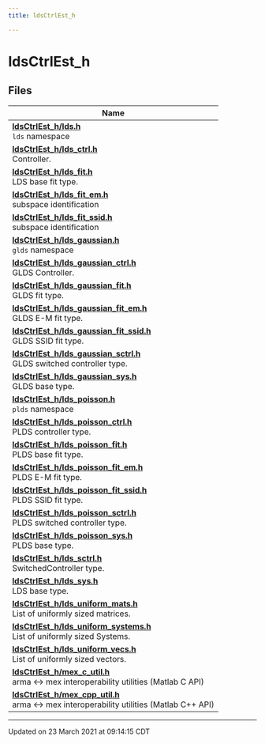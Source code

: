 ```yaml
---
title: ldsCtrlEst_h

---
```


# ldsCtrlEst_h



## Files

| Name           |
| -------------- |
| **[ldsCtrlEst_h/lds.h](/ldsctrlest/docs/api/files/lds_8h/#file-lds.h)** <br>`lds` namespace  |
| **[ldsCtrlEst_h/lds_ctrl.h](/ldsctrlest/docs/api/files/lds__ctrl_8h/#file-lds_ctrl.h)** <br>Controller.  |
| **[ldsCtrlEst_h/lds_fit.h](/ldsctrlest/docs/api/files/lds__fit_8h/#file-lds_fit.h)** <br>LDS base fit type.  |
| **[ldsCtrlEst_h/lds_fit_em.h](/ldsctrlest/docs/api/files/lds__fit__em_8h/#file-lds_fit_em.h)** <br>subspace identification  |
| **[ldsCtrlEst_h/lds_fit_ssid.h](/ldsctrlest/docs/api/files/lds__fit__ssid_8h/#file-lds_fit_ssid.h)** <br>subspace identification  |
| **[ldsCtrlEst_h/lds_gaussian.h](/ldsctrlest/docs/api/files/lds__gaussian_8h/#file-lds_gaussian.h)** <br>`glds` namespace  |
| **[ldsCtrlEst_h/lds_gaussian_ctrl.h](/ldsctrlest/docs/api/files/lds__gaussian__ctrl_8h/#file-lds_gaussian_ctrl.h)** <br>GLDS Controller.  |
| **[ldsCtrlEst_h/lds_gaussian_fit.h](/ldsctrlest/docs/api/files/lds__gaussian__fit_8h/#file-lds_gaussian_fit.h)** <br>GLDS fit type.  |
| **[ldsCtrlEst_h/lds_gaussian_fit_em.h](/ldsctrlest/docs/api/files/lds__gaussian__fit__em_8h/#file-lds_gaussian_fit_em.h)** <br>GLDS E-M fit type.  |
| **[ldsCtrlEst_h/lds_gaussian_fit_ssid.h](/ldsctrlest/docs/api/files/lds__gaussian__fit__ssid_8h/#file-lds_gaussian_fit_ssid.h)** <br>GLDS SSID fit type.  |
| **[ldsCtrlEst_h/lds_gaussian_sctrl.h](/ldsctrlest/docs/api/files/lds__gaussian__sctrl_8h/#file-lds_gaussian_sctrl.h)** <br>GLDS switched controller type.  |
| **[ldsCtrlEst_h/lds_gaussian_sys.h](/ldsctrlest/docs/api/files/lds__gaussian__sys_8h/#file-lds_gaussian_sys.h)** <br>GLDS base type.  |
| **[ldsCtrlEst_h/lds_poisson.h](/ldsctrlest/docs/api/files/lds__poisson_8h/#file-lds_poisson.h)** <br>`plds` namespace  |
| **[ldsCtrlEst_h/lds_poisson_ctrl.h](/ldsctrlest/docs/api/files/lds__poisson__ctrl_8h/#file-lds_poisson_ctrl.h)** <br>PLDS controller type.  |
| **[ldsCtrlEst_h/lds_poisson_fit.h](/ldsctrlest/docs/api/files/lds__poisson__fit_8h/#file-lds_poisson_fit.h)** <br>PLDS base fit type.  |
| **[ldsCtrlEst_h/lds_poisson_fit_em.h](/ldsctrlest/docs/api/files/lds__poisson__fit__em_8h/#file-lds_poisson_fit_em.h)** <br>PLDS E-M fit type.  |
| **[ldsCtrlEst_h/lds_poisson_fit_ssid.h](/ldsctrlest/docs/api/files/lds__poisson__fit__ssid_8h/#file-lds_poisson_fit_ssid.h)** <br>PLDS SSID fit type.  |
| **[ldsCtrlEst_h/lds_poisson_sctrl.h](/ldsctrlest/docs/api/files/lds__poisson__sctrl_8h/#file-lds_poisson_sctrl.h)** <br>PLDS switched controller type.  |
| **[ldsCtrlEst_h/lds_poisson_sys.h](/ldsctrlest/docs/api/files/lds__poisson__sys_8h/#file-lds_poisson_sys.h)** <br>PLDS base type.  |
| **[ldsCtrlEst_h/lds_sctrl.h](/ldsctrlest/docs/api/files/lds__sctrl_8h/#file-lds_sctrl.h)** <br>SwitchedController type.  |
| **[ldsCtrlEst_h/lds_sys.h](/ldsctrlest/docs/api/files/lds__sys_8h/#file-lds_sys.h)** <br>LDS base type.  |
| **[ldsCtrlEst_h/lds_uniform_mats.h](/ldsctrlest/docs/api/files/lds__uniform__mats_8h/#file-lds_uniform_mats.h)** <br>List of uniformly sized matrices.  |
| **[ldsCtrlEst_h/lds_uniform_systems.h](/ldsctrlest/docs/api/files/lds__uniform__systems_8h/#file-lds_uniform_systems.h)** <br>List of uniformly sized Systems.  |
| **[ldsCtrlEst_h/lds_uniform_vecs.h](/ldsctrlest/docs/api/files/lds__uniform__vecs_8h/#file-lds_uniform_vecs.h)** <br>List of uniformly sized vectors.  |
| **[ldsCtrlEst_h/mex_c_util.h](/ldsctrlest/docs/api/files/mex__c__util_8h/#file-mex_c_util.h)** <br>arma <-> mex interoperability utilities (Matlab C API)  |
| **[ldsCtrlEst_h/mex_cpp_util.h](/ldsctrlest/docs/api/files/mex__cpp__util_8h/#file-mex_cpp_util.h)** <br>arma <-> mex interoperability utilities (Matlab C++ API)  |







-------------------------------

Updated on 23 March 2021 at 09:14:15 CDT
